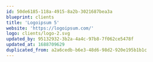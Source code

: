 ```yaml
---
id: 50de6185-118a-4915-8a2b-3021687bea3a
blueprint: clients
title: 'Logoipsum 5'
website: 'https://logoipsum.com/'
logo: clients/logo-2.svg
updated_by: 95132932-3b2a-4a4c-97b8-7f062ce5478f
updated_at: 1688709629
duplicated_from: a2a6cedb-b6e3-48d6-98d2-920e195b1b1c
---
```

